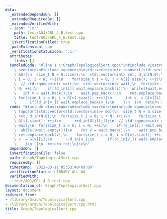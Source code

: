 ```yaml
---
data:
  _extendedDependsOn: []
  _extendedRequiredBy: []
  _extendedVerifiedWith:
  - icon: ':x:'
    path: test/AOJ/GRL_4_B.test.cpp
    title: test/AOJ/GRL_4_B.test.cpp
  _isVerificationFailed: true
  _pathExtension: cpp
  _verificationStatusIcon: ':x:'
  attributes:
    links: []
  bundledCode: "#line 1 \"Graph/TopologicalSort.cpp\"\n#include <iostream>\n#include\
    \ <vector>\n#include <queue>\n\nstd::vector<int> toposort(std::vector<std::vector<int>>\
    \ &G){\n  size_t N = G.size();\n  std::vector<int> ret, d_in(N,0);\n  for(size_t\
    \ i = 0; i < N; ++i)\n    for(size_t j = 0; j < G[i].size(); ++j)\n      ++d_in[G[i][j]];\n\
    \  // std::queue<int> wait;\n  std::vector<int> wait;\n  for(size_t i = 0; i <\
    \ N; ++i)\n    if(!d_in[i]) wait.emplace_back(i);\n  while(!wait.empty()){\n \
    \   int v = wait.back();\n    wait.pop_back();\n    ret.emplace_back(v);\n   \
    \ for(size_t i = 0; i < G[v].size(); ++i){\n      int v_ = G[v][i];\n      --d_in[v_];\n\
    \      if(!d_in[v_]) wait.emplace_back(v_);\n    }\n  }\n  return ret;\n}\n\n"
  code: "#include <iostream>\n#include <vector>\n#include <queue>\n\nstd::vector<int>\
    \ toposort(std::vector<std::vector<int>> &G){\n  size_t N = G.size();\n  std::vector<int>\
    \ ret, d_in(N,0);\n  for(size_t i = 0; i < N; ++i)\n    for(size_t j = 0; j <\
    \ G[i].size(); ++j)\n      ++d_in[G[i][j]];\n  // std::queue<int> wait;\n  std::vector<int>\
    \ wait;\n  for(size_t i = 0; i < N; ++i)\n    if(!d_in[i]) wait.emplace_back(i);\n\
    \  while(!wait.empty()){\n    int v = wait.back();\n    wait.pop_back();\n   \
    \ ret.emplace_back(v);\n    for(size_t i = 0; i < G[v].size(); ++i){\n      int\
    \ v_ = G[v][i];\n      --d_in[v_];\n      if(!d_in[v_]) wait.emplace_back(v_);\n\
    \    }\n  }\n  return ret;\n}\n\n"
  dependsOn: []
  isVerificationFile: false
  path: Graph/TopologicalSort.cpp
  requiredBy: []
  timestamp: '2021-03-11 05:53:40+09:00'
  verificationStatus: LIBRARY_ALL_WA
  verifiedWith:
  - test/AOJ/GRL_4_B.test.cpp
documentation_of: Graph/TopologicalSort.cpp
layout: document
redirect_from:
- /library/Graph/TopologicalSort.cpp
- /library/Graph/TopologicalSort.cpp.html
title: Graph/TopologicalSort.cpp
---
```

